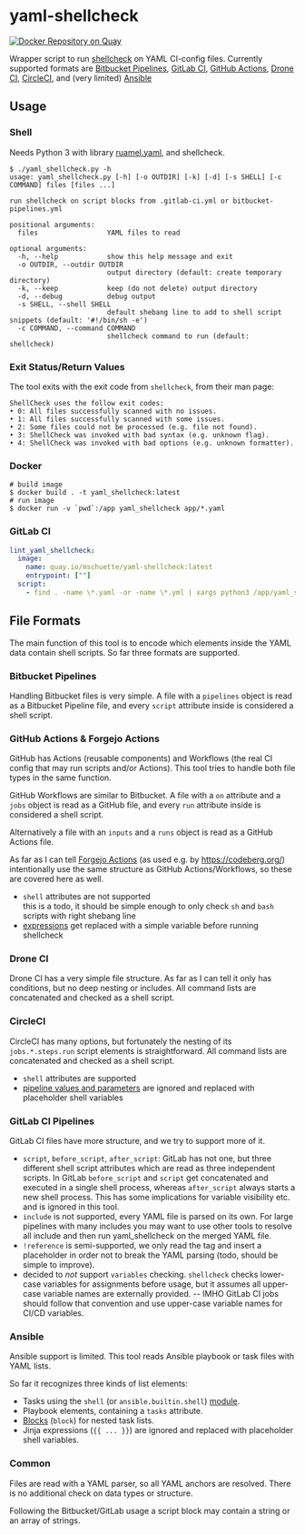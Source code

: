 # yaml-shellcheck

[![Docker Repository on Quay](https://quay.io/repository/mschuette/yaml-shellcheck/status "Docker Repository on Quay")](https://quay.io/repository/mschuette/yaml-shellcheck)

Wrapper script to run [shellcheck](https://github.com/koalaman/shellcheck) on YAML CI-config files.
Currently supported formats are
[Bitbucket Pipelines](https://support.atlassian.com/bitbucket-cloud/docs/configure-bitbucket-pipelinesyml/),
[GitLab CI](https://docs.gitlab.com/ee/ci/yaml/gitlab_ci_yaml.html),
[GitHub Actions](https://docs.github.com/en/actions),
[Drone CI](https://docs.drone.io/pipeline/overview/),
[CircleCI](https://circleci.com/docs/2.0/configuration-reference/),
and (very limited) [Ansible](https://docs.ansible.com/ansible/2.9/modules/shell_module.html)

## Usage

### Shell

Needs Python 3 with library [ruamel.yaml](https://pypi.org/project/ruamel.yaml/),
and shellcheck.

```text
$ ./yaml_shellcheck.py -h
usage: yaml_shellcheck.py [-h] [-o OUTDIR] [-k] [-d] [-s SHELL] [-c COMMAND] files [files ...]

run shellcheck on script blocks from .gitlab-ci.yml or bitbucket-pipelines.yml

positional arguments:
  files                 YAML files to read

optional arguments:
  -h, --help            show this help message and exit
  -o OUTDIR, --outdir OUTDIR
                        output directory (default: create temporary directory)
  -k, --keep            keep (do not delete) output directory
  -d, --debug           debug output
  -s SHELL, --shell SHELL
                        default shebang line to add to shell script snippets (default: '#!/bin/sh -e')
  -c COMMAND, --command COMMAND
                        shellcheck command to run (default: shellcheck)
```

### Exit Status/Return Values

The tool exits with the exit code from `shellcheck`, from their man page:

    ShellCheck uses the follow exit codes:
    • 0: All files successfully scanned with no issues.
    • 1: All files successfully scanned with some issues.
    • 2: Some files could not be processed (e.g. file not found).
    • 3: ShellCheck was invoked with bad syntax (e.g. unknown flag).
    • 4: ShellCheck was invoked with bad options (e.g. unknown formatter).

### Docker

```shell
# build image
$ docker build . -t yaml_shellcheck:latest
# run image
$ docker run -v `pwd`:/app yaml_shellcheck app/*.yaml
```

### GitLab CI

```yaml
lint_yaml_shellcheck:
  image:
    name: quay.io/mschuette/yaml-shellcheck:latest
    entrypoint: [""]
  script:
    - find . -name \*.yaml -or -name \*.yml | xargs python3 /app/yaml_shellcheck.py
```

## File Formats

The main function of this tool is to encode which elements inside the YAML data
contain shell scripts. So far three formats are supported.

### Bitbucket Pipelines

Handling Bitbucket files is very simple. A file with a `pipelines` object
is read as a Bitbucket Pipeline file, and every `script` attribute inside
is considered a shell script.

### GitHub Actions & Forgejo Actions

GitHub has Actions (reusable components) and Workflows (the real CI config
that may run scripts and/or Actions). This tool tries to handle both
file types in the same function.

GitHub Workflows are similar to Bitbucket. A file with a `on` attribute
and a `jobs` object is read as a GitHub file, and every `run` attribute
inside is considered a shell script.

Alternatively a file with an `inputs` and a `runs` object is read as a GitHub Actions file.

As far as I can tell [Forgejo Actions](https://forgejo.org/docs/latest/user/actions/)
(as used e.g. by https://codeberg.org/) intentionally use the same structure as
GitHub Actions/Workflows, so these are covered here as well.

* `shell` attributes are not supported  
this is a todo, it should be simple enough to only check `sh` and `bash` scripts with right shebang line
* [expressions](https://docs.github.com/en/actions/reference/context-and-expression-syntax-for-github-actions) get replaced with a simple variable before running shellcheck

### Drone CI

Drone CI has a very simple file structure. As far as I can tell it only has
conditions, but no deep nesting or includes. All command lists are concatenated
and checked as a shell script.

### CircleCI

CircleCI has many options, but fortunately the nesting of its `jobs.*.steps.run` script elements is straightforward. All command lists are concatenated and checked as a shell script.

* `shell` attributes are supported  
* [pipeline values and parameters](https://circleci.com/docs/2.0/pipeline-variables/) are ignored and replaced with placeholder shell variables

### GitLab CI Pipelines

GitLab CI files have more structure, and we try to support more of it.

* `script`, `before_script`, `after_script`: GitLab has not one, but three different shell script attributes which are read as three independent scripts. In GitLab `before_script` and `script` get concatenated and executed in a single shell process, whereas `after_script` always starts a new shell process. This has some implications for variable visibility etc. and is ignored in this tool.
* `include` is not supported, every YAML file is parsed on its own. For large pipelines with many includes you may want to use other tools to resolve all include and then run yaml_shellcheck on the merged YAML file.
* `!reference` is semi-supported, we only read the tag and insert a placeholder in order not to break the YAML parsing (todo, should be simple to improve).
* decided to _not_ support `variables` checking. `shellcheck` checks lower-case variables for assignments before usage, but it assumes all upper-case variable names are externally provided. -- IMHO GitLab CI jobs should follow that convention and use upper-case variable names for CI/CD variables.

### Ansible

Ansible support is limited. This tool reads Ansible playbook or task files with YAML lists.

So far it recognizes three kinds of list elements:
* Tasks using the `shell` (or `ansible.builtin.shell`) [module](https://docs.ansible.com/ansible/latest/collections/ansible/builtin/shell_module.html#ansible-collections-ansible-builtin-shell-module).
* Playbook elements, containing a `tasks` attribute.
* [Blocks](https://docs.ansible.com/ansible/latest/user_guide/playbooks_blocks.html) (`block`) for nested task lists.
* Jinja expressions (`{{ ... }}`) are ignored and replaced with placeholder shell variables.

### Common

Files are read with a YAML parser, so all YAML anchors are resolved.
There is no additional check on data types or structure.

Following the Bitbucket/GitLab usage a script block may contain a string or an
array of strings.

